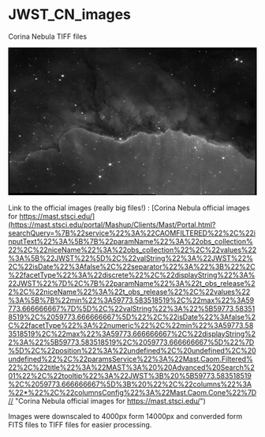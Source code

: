 # JWST_CN_images
Corina Nebula TIFF files 

<img src="jw-f187n_i2d_example.jpg" >

Link to the official images (really big files!) :
[Corina Nebula official images for https://mast.stsci.edu/](https://mast.stsci.edu/portal/Mashup/Clients/Mast/Portal.html?searchQuery=%7B%22service%22%3A%22CAOMFILTERED%22%2C%22inputText%22%3A%5B%7B%22paramName%22%3A%22obs_collection%22%2C%22niceName%22%3A%22obs_collection%22%2C%22values%22%3A%5B%22JWST%22%5D%2C%22valString%22%3A%22JWST%22%2C%22isDate%22%3Afalse%2C%22separator%22%3A%22%3B%22%2C%22facetType%22%3A%22discrete%22%2C%22displayString%22%3A%22JWST%22%7D%2C%7B%22paramName%22%3A%22t_obs_release%22%2C%22niceName%22%3A%22t_obs_release%22%2C%22values%22%3A%5B%7B%22min%22%3A59773.583518519%2C%22max%22%3A59773.666666667%7D%5D%2C%22valString%22%3A%22%5B59773.583518519%2C%2059773.666666667%5D%22%2C%22isDate%22%3Afalse%2C%22facetType%22%3A%22numeric%22%2C%22min%22%3A59773.583518519%2C%22max%22%3A59773.666666667%2C%22displayString%22%3A%22%5B59773.583518519%2C%2059773.666666667%5D%22%7D%5D%2C%22position%22%3A%22undefined%2C%20undefined%2C%20undefined%22%2C%22paramsService%22%3A%22Mast.Caom.Filtered%22%2C%22title%22%3A%22MAST%3A%20%20Advanced%20Search%201%22%2C%22tooltip%22%3A%22JWST%3B%20%5B59773.583518519%2C%2059773.666666667%5D%3B%20%22%2C%22columns%22%3A%22*%22%2C%22columnsConfig%22%3A%22Mast.Caom.Cone%22%7D// "Corina Nebula official images for https://mast.stsci.edu/")

Images were downscaled to 4000px form 14000px and converded form FITS files to TIFF files for easier processing.
